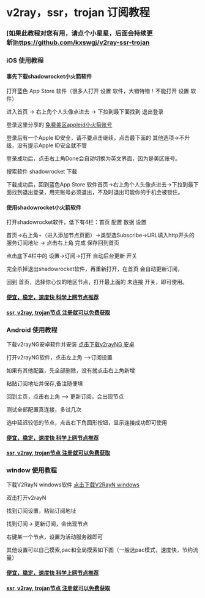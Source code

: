 # v2ray，ssr，trojan 订阅教程

### [如果此教程对您有用，请点个小星星，后面会持续更新]https://github.com/kxswgj/v2ray-ssr-trojan

### iOS 使用教程

#### 事先下载shadowrocket小火箭软件

打开蓝色 App Store 软件（很多人打开 设置 软件，大错特错！不能打开 设置 软件）

进入首页 -> 右上角个人头像点进去 -> 下拉到最下面找到 退出登录

登录这里分享的 [免费美区appleid小火箭账号](https://github.com/kxswgj/appleid-free)

登录后有一个Apple ID安全，请不要点击继续，点击最下面的 其他选项->不升级，没有提示Apple ID安全就不管

登录成功后，点击右上角Done会自动切换为英文界面，因为是美区账号。

搜索软件 shadowrocket 下载

下载成功后，回到蓝色App Store 软件首页->右上角个人头像点进去->下拉到最下面找到退出登录，用完账号必须退出，不及时退出可能你的手机会被锁住。

#### 使用shadowrocket小火箭软件

打开shadowrocket软件，低下有4栏：首页 配置 数据 设置

首页->右上角+（进入添加节点页面）->类型选Subscribe->URL填入http开头的服务订阅地址 -> 点击右上角 完成 保存回到首页

点击底下4栏中的 设置->订阅->打开 自动后台更新 开关

完全杀掉退出shadowrocket软件，再重新打开，在首页 会自动更新订阅，

回到 首页，选择你心仪的地区节点，打开最上面的 未连接 开关，即可使用。

#### <a href="https://kxswgj.ml" target="_blank">便宜，稳定，速度快 科学上网节点推荐</a>

#### <a href="https://kxswgj.ml" target="_blank">ssr, v2ray, trojan节点 注册就可以免费获取</a>



### Android 使用教程

下载v2rayNG安卓软件并安装 [点击下载v2rayNG 安卓](https://github.com/2dust/v2rayNG/releases)

打开v2rayNG软件，点击左上角 -->订阅设置

如果有其他配置，先全部删除，没有就点击右上角新增

粘贴订阅地址并保存,备注随便填

回到主页，点击右上角 --> 更新订阅，会出现节点

测试全部配置真连接，多试几次

选中延迟较低的节点，点击右下角圆形按钮，显示连接成功即可使用

#### <a href="https://kxswgj.ml" target="_blank">便宜，稳定，速度快 科学上网节点推荐</a>

#### <a href="https://kxswgj.ml" target="_blank">ssr, v2ray, trojan节点 注册就可以免费获取</a>

### window 使用教程

下载V2RayN windows软件 [点击下载V2RayN windows](https://github.com/2dust/v2rayN/releases)

双击打开v2rayN

找到订阅设置，粘贴订阅地址

找到订阅-> 更新订阅，会出现节点

右键某一个节点，设置为活动服务器即可

其他设置可以自己摸索,pac和全局摸索如下图（一般选pac模式，速度快，节约流量）

#### <a href="https://kxswgj.ml" target="_blank">便宜，稳定，速度快 科学上网节点推荐</a>

#### <a href="https://kxswgj.ml" target="_blank">ssr, v2ray, trojan节点 注册就可以免费获取</a>

